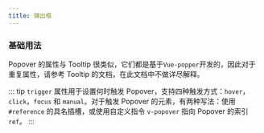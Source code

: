 ```yaml
---
title: 弹出框
---
```


### 基础用法

Popover 的属性与 Tooltip 很类似，它们都是基于`Vue-popper`开发的，因此对于重复属性，请参考 Tooltip 的文档，在此文档中不做详尽解释。

::: tip
`trigger` 属性用于设置何时触发 Popover，支持四种触发方式：`hover`，`click`，`focus` 和 `manual`。对于触发 Popover 的元素，有两种写法：使用 `#reference` 的具名插槽，或使用自定义指令 `v-popover` 指向 Popover 的索引 `ref`。
:::

<demo-block>
  <el-popover
    placement="top-start"
    title="标题"
    :width="200"
    trigger="hover"
    content="这是一段内容,这是一段内容,这是一段内容,这是一段内容。"
    >
    <template #reference>
      <el-button>hover 激活</el-button>
    </template>
  </el-popover>
  <el-popover
    placement="bottom"
    title="标题"
    :width="200"
    trigger="click"
    content="这是一段内容,这是一段内容,这是一段内容,这是一段内容。"
    >
    <template #reference>
      <el-button>click 激活</el-button>
    </template>
  </el-popover>
  <el-popover
    ref="popover"
    placement="right"
    title="标题"
    :width="200"
    trigger="focus"
    content="这是一段内容,这是一段内容,这是一段内容,这是一段内容。"
    >
    <template #reference>
      <el-button>focus 激活</el-button>
    </template>
  </el-popover>
  <el-popover
    placement="bottom"
    title="标题"
    :width="200"
    trigger="manual"
    content="这是一段内容,这是一段内容,这是一段内容,这是一段内容。"
    v-model:visible="visible"
    >
    <template #reference>
      <el-button @click="visible = !visible">手动激活</el-button>
    </template>
  </el-popover>
</demo-block>

<script>
export default {
  data() {
    return {
      visible: false
    };
  }
};
</script>

<style scoped>
.el-popover {
  margin-left: 10px;
}
</style>

